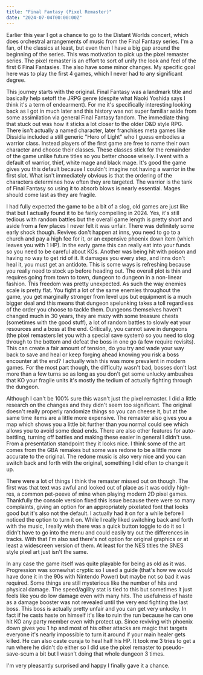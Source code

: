 ```yaml
---
title: "Final Fantasy (Pixel Remaster)"
date: "2024-07-04T00:00:00Z"
---
```


Earlier this year I got a chance to go to the Distant Worlds concert, which does orchestral arrangements of music from the Final Fantasy series.  I'm a fan, of the classics at least, but even then I have a big gap around the beginning of the series.  This was motivation to pick up the pixel remaster series.  The pixel remaster is an effort to sort of unify the look and feel of the first 6 Final Fantasies.  The also have some minor changes.  My specific goal here was to play the first 4 games, which I never had to any significant degree.

This journey starts with the original.  Final Fantasy was a landmark title and basically help setoff the JRPG genre (despite what Naoki Yoshida says I think it's a term of endearment).  For me it's specifically interesting looking back as I got in much later and this history was not super familiar aside from some assimilation via general Final Fantasy fandom.  The immediate thing that stuck out was how it sticks a lot closer to the older D&D style RPG.  There isn't actually a named character, later franchises meta games like Dissidia included a still generic "Hero of Light" who I guess embodies a warrior class.  Instead players of the first game are free to name their own character and choose their classes.  These classes stick for the remainder of the game unlike future titles so you better choose wisely.  I went with a default of warrior, thief, white mage and black mage.  It's good the game gives you this default because I couldn't imagine not having a warrior in the first slot.  What isn't immediately obvious is that the ordering of the characters determines how often they are targeted.  The warrior is the tank of Final Fantasy so using it to absorb blows is nearly essential.  Mages should come last as they are fragile.

I had fully expected the game to be a bit of a slog, old games are just like that but I actually found it to be fairly compelling in 2024.  Yes, it's still tedious with random battles but the overall game length is pretty short and aside from a few places I never felt it was unfair.  There was definitely some early shock though.  Revives don't happen at inns, you need to go to a church and pay a high fee for it, or an expensive phoenix down item (which leaves you with 1 HP).  In the early game this can really eat into your funds so you need to be careful about KOs.  Another was being hit with poison and having no way to get rid of it.  It damages you every step, and inns don't heal it, you must get an antidote.  This is some ways is refreshing because you really need to stock up before heading out.  The overall plot is thin and requires going from town to town, dungeon to dungeon in a non-linear fashion.  This freedom was pretty unexpected.  As such the way enemies scale is pretty flat.  You fight a lot of the same enemies throughout the game, you get marginally stronger from level ups but equipment is a much bigger deal and this means that dungeon spelunking takes a toll regardless of the order you choose to tackle them.  Dungeons themselves haven't changed much in 30 years, they are mazy with some treasure chests (sometimes with the good stuff), a lot of random battles to slowly eat your resources and a boss at the end.  Critically, you cannot save in dungeons (the pixel remasters let you with a special save system) so you need to slog through to the bottom and defeat the boss in one go (a few require revisits).  This can create a fair amount of tension, do you try and wade your way back to save and heal or keep forging ahead knowing you risk a boss encounter at the end?  I actually wish this was more prevalent in modern games.  For the most part though, the difficulty wasn't bad, bosses don't last more than a few turns so as long as you don't get some unlucky ambushes that KO your fragile units it's mostly the tedium of actually fighting through the dungeon.

Although I can't be 100% sure this wasn't just the pixel remaster.  I did a little research on the changes and they didn't seem too significant.  The original doesn't really properly randomize things so you can cheese it, but at the same time items are a little more expensive.  The remaster also gives you a map which shows you a little bit further than you normal could see which allows you to avoid some dead ends.  There are also other features for auto-battling, turning off battles and making these easier in general I didn't use.  From a presentation standpoint they it looks nice.  I think some of the art comes from the GBA remakes but some was redone to be a little more accurate to the original.  The redone music is also very nice and you can switch back and forth with the original, something I did often to change it up.

There were a lot of things I think the remaster missed out on though.  The first was that text was awful and looked out of place as it was oddly high-res, a common pet-peeve of mine when playing modern 2D pixel games.  Thankfully the console version fixed this issue because there were so many complaints, giving an option for an appropriately pixelated font that looks good but it's also not the default.  I actually had it on for a while before I noticed the option to turn it on.  While I really liked switching back and forth with the music, I really wish there was a quick button toggle to do it so I didn't have to go into the menu and could easily try out the differences in tracks.  With that I'm also sad there's not option for original graphics or at least a widescreen version of them.  At least for the NES titles the SNES style pixel art just isn't the same.

In any case the game itself was quite playable for being as old as it was.  Progression was somewhat cryptic so I used a guide (that's how we would have done it in the 90s with Nintendo Power) but maybe not so bad it was required.  Some things are still mysterious like the number of hits and physical damage.  The speed/agility stat is tied to this but sometimes it just feels like you do low damage even with many hits.  The usefulness of haste as a damage booster was not revealed until the very end fighting the last boss.  This boss is actually pretty unfair and you can get very unlucky.  In fact if he casts haste on himself it's like to ruin the run because he can one hit KO any party member even with protect up.  Since reviving with phoenix down gives you 1 hp and most of his other attacks are magic that targets everyone it's nearly impossible to turn it around if your main healer gets killed.  He can also caste curaja to heal half his HP.  It took me 3 tries to get a run where he didn't do either so I did use the pixel remaster to pseudo-save-scum a bit but I wasn't doing that whole dungeon 3 times.

I'm very pleasantly surprised and happy I finally gave it a chance.